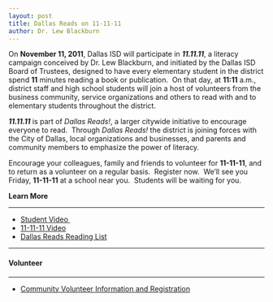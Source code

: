 ```yaml
---
layout: post
title: Dallas Reads on 11-11-11
author: Dr. Lew Blackburn
---
```

On <strong>November 11, 2011</strong>, Dallas ISD will participate in <strong><em>11.11.11</em></strong>, a literacy campaign conceived by Dr. Lew Blackburn, and initiated by the Dallas ISD Board of Trustees, designed to have every elementary student in the district spend <strong>11</strong> minutes reading a book or publication.  On that day, at <strong>11:11</strong> a.m., district staff and high school students will join a host of volunteers from the business community, service organizations and others to read with and to elementary students throughout the district.

<strong><em>11.11.11</em></strong> is part of <em>Dallas</em><em> Reads!</em>, a larger citywide initiative to encourage everyone to read.  Through <em>Dallas</em><em> Reads!</em> the district is joining forces with the City of Dallas, local organizations and businesses, and parents and community members to emphasize the power of literacy.

Encourage your colleagues, family and friends to volunteer for <strong>11-11-11</strong>, and to return as a volunteer on a regular basis.  Register now.  We’ll see you Friday, <strong>11-11-11</strong> at a school near you.  Students will be waiting for you.
<div><strong>Learn More</strong></div>
<div>

<hr />

<ul>
	<li><a href="https://vimeo.com/30209066" target="_blank">Student Video </a></li>
	<li><a href="https://vimeo.com/30191758" target="_blank">11-11-11 Video</a></li>
	<li><a href="http://www.dallasreads.com/readinglist.htm" target="_blank">Dallas Reads Reading List</a></li>
</ul>

<hr />

<h4>Volunteer</h4>

<hr />

</div>
<div>
<ul>
	<li><a href="https://www.dallasisd.org//site/Default.aspx?PageID=9025">Community Volunteer Information and Registration</a></li>
</ul>
</div>
